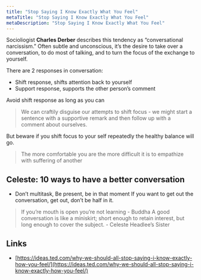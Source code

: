 ```yaml
---
title: "Stop Saying I Know Exactly What You Feel"
metaTitle: "Stop Saying I Know Exactly What You Feel"
metaDescription: "Stop Saying I Know Exactly What You Feel"
---
```


Socioliogist **Charles Derber** describes this tendency as “conversational narcissism.” Often subtle and unconscious, it’s the desire to take over a conversation, to do most of talking, and to turn the focus of the exchange to yourself.

There are 2 responses in conversation:

-	Shift response, shifts attention back to yourself
-	Support response, supports the other person’s comment

Avoid shift response as long as you can

> We can craftily disguise our attempts to shift focus - we might start a sentence with a supportive remark and then follow up with a comment about ourselves.

But beware if you shift focus to your self repeatedly the healthy balance will go.

> The more comfortable you are the more difficult it is to empathize with suffering of another

Celeste: 10 ways to have a better conversation
----------------------------------------------

- Don’t multitask, Be present, be in that moment If you want to get out the conversation, get out, don’t be half in it.

> If you’re mouth is open you’re not learning - Buddha
> A good conversation is like a miniskirt; short enough to retain interest, but long enough to cover the subject. - Celeste Headlee’s Sister

Links
-----

-	[https://ideas.ted.com/why-we-should-all-stop-saying-i-know-exactly-how-you-feel/](https://ideas.ted.com/why-we-should-all-stop-saying-i-know-exactly-how-you-feel/)
